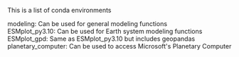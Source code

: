 This is a list of conda environments

modeling:           Can be used for general modeling functions <br/>
ESMplot_py3.10:     Can be used for Earth system modeling functions <br/>
ESMplot_gpd:        Same as ESMplot_py3.10 but includes geopandas <br/>
planetary_computer: Can be used to access Microsoft's Planetary Computer <br/>
